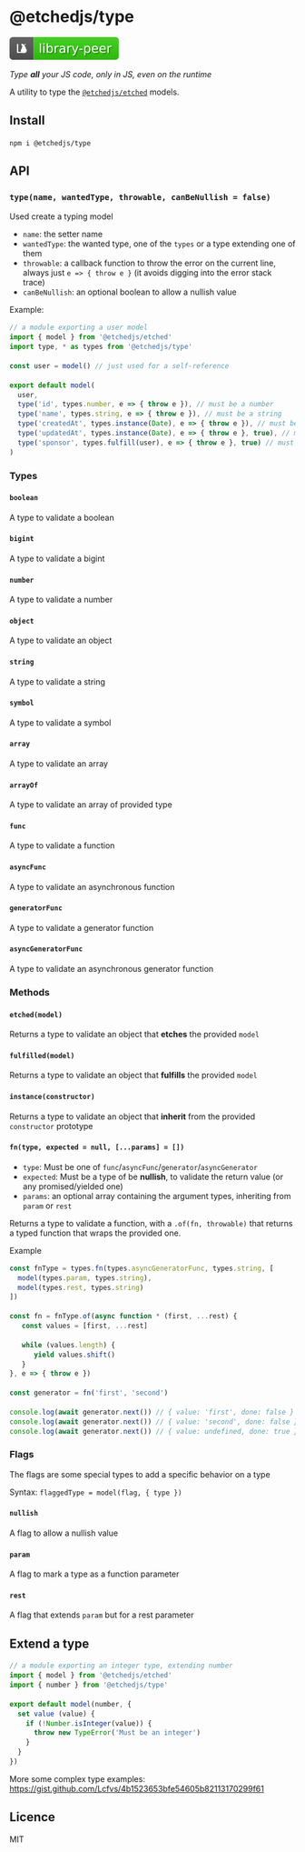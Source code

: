 # @etchedjs/type

[![](https://raw.githubusercontent.com/Lcfvs/library-peer/main/badge.svg)](https://github.com/Lcfvs/library-peer#readme)

_Type **all** your JS code, only in JS, even on the runtime_

A utility to type the [`@etchedjs/etched`](https://github.com/etchedjs/etched) models.


## Install

`npm i @etchedjs/type`


## API

### `type(name, wantedType, throwable, canBeNullish = false)`

Used create a typing model
 * `name`: the setter name
 * `wantedType`: the wanted type, one of the `types` or a type extending one of them
 * `throwable`: a callback function to throw the error on the current line, always just `e => { throw e }`
   (it avoids digging into the error stack trace)
 * `canBeNullish`: an optional boolean to allow a nullish value

Example:
```js
// a module exporting a user model
import { model } from '@etchedjs/etched'
import type, * as types from '@etchedjs/type'

const user = model() // just used for a self-reference

export default model(
  user,
  type('id', types.number, e => { throw e }), // must be a number
  type('name', types.string, e => { throw e }), // must be a string
  type('createdAt', types.instance(Date), e => { throw e }), // must be a date
  type('updatedAt', types.instance(Date), e => { throw e }, true), // must be a date or nullish
  type('sponsor', types.fulfill(user), e => { throw e }, true) // must be a user or nullish
)
```

### Types

#### `boolean`

A type to validate a boolean

#### `bigint`

A type to validate a bigint

#### `number`

A type to validate a number

#### `object`

A type to validate an object

#### `string`

A type to validate a string

#### `symbol`

A type to validate a symbol

#### `array`

A type to validate an array

#### `arrayOf`

A type to validate an array of provided type

#### `func`

A type to validate a function

#### `asyncFunc`

A type to validate an asynchronous function

#### `generatorFunc`

A type to validate a generator function

#### `asyncGeneratorFunc`

A type to validate an asynchronous generator function

### Methods

#### `etched(model)`

Returns a type to validate an object that **etches** the provided `model` 

#### `fulfilled(model)`

Returns a type to validate an object that **fulfills** the provided `model` 

#### `instance(constructor)`

Returns a type to validate an object that **inherit** from the provided `constructor` prototype

#### `fn(type, expected = null, [...params] = [])`

* `type`: Must be one of `func`/`asyncFunc`/`generator`/`asyncGenerator`
* `expected`: Must be a type of be **nullish**, to validate the return value (or any promised/yielded one)
* `params`: an optional array containing the argument types, inheriting from `param` or `rest`
  
Returns a type to validate a function, with a `.of(fn, throwable)` that returns a typed function that wraps the provided one.

Example
```js
const fnType = types.fn(types.asyncGeneratorFunc, types.string, [
  model(types.param, types.string),
  model(types.rest, types.string)
])

const fn = fnType.of(async function * (first, ...rest) {
   const values = [first, ...rest]

   while (values.length) {
      yield values.shift()
   }
}, e => { throw e })

const generator = fn('first', 'second')

console.log(await generator.next()) // { value: 'first', done: false }
console.log(await generator.next()) // { value: 'second', done: false }
console.log(await generator.next()) // { value: undefined, done: true }
```

### Flags

The flags are some special types to add a specific behavior on a type

Syntax: `flaggedType = model(flag, { type })`

#### `nullish`

A flag to allow a nullish value

#### `param`

A flag to mark a type as a function parameter

#### `rest`

A flag that extends `param` but for a rest parameter

## Extend a type

```js
// a module exporting an integer type, extending number 
import { model } from '@etchedjs/etched'
import { number } from '@etchedjs/type'

export default model(number, {
  set value (value) {
    if (!Number.isInteger(value)) {
      throw new TypeError('Must be an integer')
    }
  }
})
```

More some complex type examples: https://gist.github.com/Lcfvs/4b1523653bfe54605b82113170299f61 

## Licence

MIT
